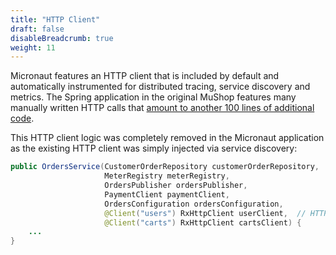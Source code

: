 ```yaml
---
title: "HTTP Client"
draft: false
disableBreadcrumb: true
weight: 11
---
```


Micronaut features an HTTP client that is included by default and automatically instrumented for distributed tracing, service discovery and metrics. The Spring application in the original MuShop features many manually written HTTP calls that [amount to another 100 lines of additional code](https://github.com/oracle-quickstart/oci-cloudnative/blob/39d80e5e91a2d5b1e48b0d8cf3516a2acd8c258e/src/orders/src/main/java/mushop/orders/services/AsyncGetService.java).

This HTTP client logic was completely removed in the Micronaut application as the existing HTTP client was simply injected via service discovery:

```java
public OrdersService(CustomerOrderRepository customerOrderRepository,
                     MeterRegistry meterRegistry,
                     OrdersPublisher ordersPublisher,
                     PaymentClient paymentClient,
                     OrdersConfiguration ordersConfiguration,
                     @Client("users") RxHttpClient userClient,  // HTTP clients injected here
                     @Client("carts") RxHttpClient cartsClient) { 
    ...
}
```